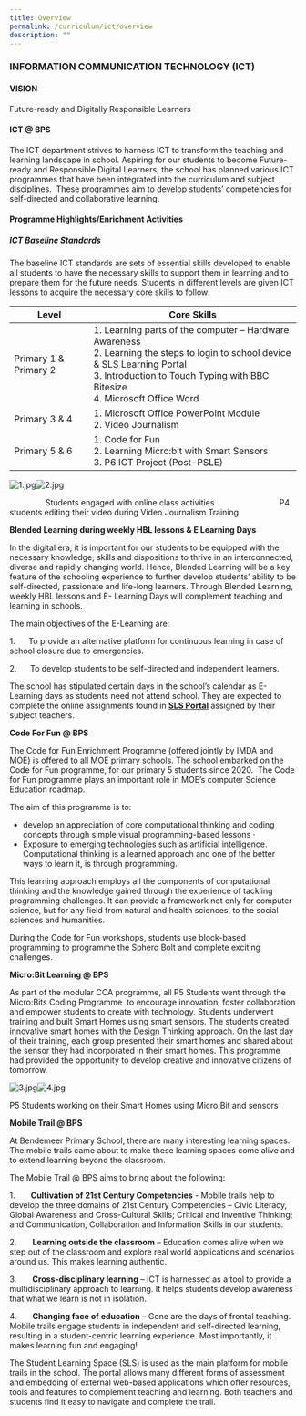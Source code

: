 ```yaml
---
title: Overview
permalink: /curriculum/ict/overview
description: ""
---
```

### INFORMATION COMMUNICATION TECHNOLOGY (ICT)

#### VISION

Future-ready and Digitally Responsible Learners

  
#### ICT @ BPS

The ICT department strives to harness ICT to transform the teaching and learning landscape in school. Aspiring for our students to become Future-ready and Responsible Digital Learners, the school has planned various ICT programmes that have been integrated into the curriculum and subject disciplines.  These programmes aim to develop students’ competencies for self-directed and collaborative learning.

#### Programme Highlights/Enrichment Activities

##### ICT Baseline Standards
The baseline ICT standards are sets of essential skills developed to enable all students to have the necessary skills to support them in learning and to prepare them for the future needs. Students in different levels are given ICT lessons to acquire the necessary core skills to follow:

| Level 	| Core Skills 	|
|---	|---	|
| Primary 1 & Primary 2 	|   1. Learning parts of the computer – Hardware Awareness<br>  2. Learning the steps to login to school device & SLS Learning Portal<br>  3. Introduction to Touch Typing with BBC Bitesize<br>  4. Microsoft Office Word 	|
| Primary 3 & 4 	|   1. Microsoft Office PowerPoint Module<br>  2. Video Journalism 	|
| Primary 5 & 6 	|   1. Code for Fun<br>  2. Learning Micro:bit with Smart Sensors<br>  3. P6 ICT Project (Post-PSLE) 	|

  

![1.jpg](https://bendemeerpri-moe-edu-sg-admin.cwp.sg/qql/slot/u939/2022%20Matters/Website%20Updates%202022/April%202022/ICT/1.jpg)![2.jpg](https://bendemeerpri-moe-edu-sg-admin.cwp.sg/qql/slot/u939/2022%20Matters/Website%20Updates%202022/April%202022/ICT/2.jpg)  

  

  

  

  

  

  

  

  

  

  

  

  

  

                Students engaged with online class activities                             P4 students editing their video during Video Journalism Training

  

  

  

**Blended Learning during weekly HBL lessons & E Learning Days**

In the digital era, it is important for our students to be equipped with the necessary knowledge, skills and dispositions to thrive in an interconnected, diverse and rapidly changing world. Hence, Blended Learning will be a key feature of the schooling experience to further develop students’ ability to be self-directed, passionate and life-long learners. Through Blended Learning, weekly HBL lessons and E- Learning Days will complement teaching and learning in schools.

The main objectives of the E-Learning are:

1.      To provide an alternative platform for continuous learning in case of school closure due to emergencies.

2.      To develop students to be self-directed and independent learners.

The school has stipulated certain days in the school’s calendar as E-Learning days as students need not attend school. They are expected to complete the online assignments found in [**SLS Portal**](https://bendemeerpri.moe.edu.sg/our-people/for-parents/ict-matters/student-learning-space]) assigned by their subject teachers. 

  

**Code For Fun @ BPS**

The Code for Fun Enrichment Programme (offered jointly by IMDA and MOE) is offered to all MOE primary schools. The school embarked on the Code for Fun programme, for our primary 5 students since 2020.  The Code for Fun programme plays an important role in MOE’s computer Science Education roadmap.

The aim of this programme is to:

*   develop an appreciation of core computational thinking and coding concepts through simple visual programming-based lessons ·       
*   Exposure to emerging technologies such as artificial intelligence. Computational thinking is a learned approach and one of the better ways to learn it, is through programming. 

This learning approach employs all the components of computational thinking and the knowledge gained through the experience of tackling programming challenges. It can provide a framework not only for computer science, but for any field from natural and health sciences, to the social sciences and humanities.

During the Code for Fun workshops, students use block-based programming to programme the Sphero Bolt and complete exciting challenges.

**Micro:Bit Learning @ BPS**

As part of the modular CCA programme, all P5 Students went through the Micro:Bits Coding Programme  to encourage innovation, foster collaboration and empower students to create with technology. Students underwent training and built Smart Homes using smart sensors. The students created innovative smart homes with the Design Thinking approach. On the last day of their training, each group presented their smart homes and shared about the sensor they had incorporated in their smart homes. This programme had provided the opportunity to develop creative and innovative citizens of tomorrow. 

  

![3.jpg](https://bendemeerpri-moe-edu-sg-admin.cwp.sg/qql/slot/u939/2022%20Matters/Website%20Updates%202022/April%202022/ICT/3.jpg)![4.jpg](https://bendemeerpri-moe-edu-sg-admin.cwp.sg/qql/slot/u939/2022%20Matters/Website%20Updates%202022/April%202022/ICT/4.jpg)  

  

  

  

  

  

  

  

  

  

  

  

  

  

P5 Students working on their Smart Homes using Micro:Bit and sensors  

  

  

**Mobile Trail @ BPS**

At Bendemeer Primary School, there are many interesting learning spaces. The mobile trails came about to make these learning spaces come alive and to extend learning beyond the classroom.

  
The Mobile Trail @ BPS aims to bring about the following:

1.       **Cultivation of 21st Century Competencies** \- Mobile trails help to develop the three domains of 21st Century Competencies – Civic Literacy, Global Awareness and Cross-Cultural Skills; Critical and Inventive Thinking; and Communication, Collaboration and Information Skills in our students.

2.       **Learning outside the classroom** – Education comes alive when we step out of the classroom and explore real world applications and scenarios around us. This makes learning authentic.

3.       **Cross-disciplinary learning** – ICT is harnessed as a tool to provide a multidisciplinary approach to learning. It helps students develop awareness that what we learn is not in isolation.

4.       **Changing face of education** – Gone are the days of frontal teaching. Mobile trails engage students in independent and self-directed learning, resulting in a student-centric learning experience. Most importantly, it makes learning fun and engaging!

The Student Learning Space (SLS) is used as the main platform for mobile trails in the school. The portal allows many different forms of assessment and embedding of external web-based applications which offer resources, tools and features to complement teaching and learning. Both teachers and students find it easy to navigate and complete the trail.